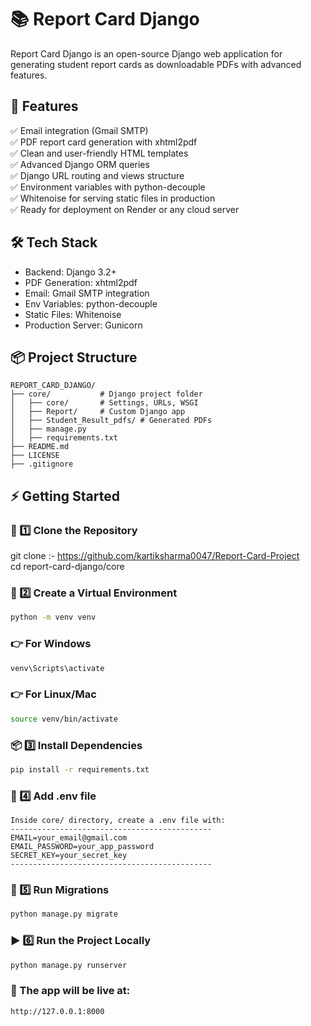 # 📚 Report Card Django

Report Card Django is an open-source Django web application for generating student report cards as downloadable PDFs with advanced features.

## 🚀 Features

✅ Email integration (Gmail SMTP)  
✅ PDF report card generation with xhtml2pdf  
✅ Clean and user-friendly HTML templates  
✅ Advanced Django ORM queries  
✅ Django URL routing and views structure  
✅ Environment variables with python-decouple  
✅ Whitenoise for serving static files in production  
✅ Ready for deployment on Render or any cloud server  

## 🛠️ Tech Stack

- Backend: Django 3.2+
- PDF Generation: xhtml2pdf
- Email: Gmail SMTP integration
- Env Variables: python-decouple
- Static Files: Whitenoise
- Production Server: Gunicorn

## 📦 Project Structure

```plaintext
REPORT_CARD_DJANGO/
├── core/           # Django project folder
│   ├── core/       # Settings, URLs, WSGI
│   ├── Report/     # Custom Django app
│   ├── Student_Result_pdfs/ # Generated PDFs
│   ├── manage.py
│   ├── requirements.txt
├── README.md
├── LICENSE
├── .gitignore
```

## ⚡ Getting Started

### 📂 1️⃣ Clone the Repository
git clone :- https://github.com/kartiksharma0047/Report-Card-Project  
cd report-card-django/core

### 🐍 2️⃣ Create a Virtual Environment
```bash
python -m venv venv
```

### 👉 For Windows
```bash
venv\Scripts\activate
```

### 👉 For Linux/Mac
```bash
source venv/bin/activate
```

### 📦 3️⃣ Install Dependencies
```bash
pip install -r requirements.txt
```

### 🔑 4️⃣ Add .env file
```plaintext
Inside core/ directory, create a .env file with:
---------------------------------------------
EMAIL=your_email@gmail.com
EMAIL_PASSWORD=your_app_password
SECRET_KEY=your_secret_key
---------------------------------------------
```

### 📜 5️⃣ Run Migrations
```bash
python manage.py migrate
```

### ▶️ 6️⃣ Run the Project Locally
```bash
python manage.py runserver
```

### 📍 The app will be live at:
```bash
http://127.0.0.1:8000
```

